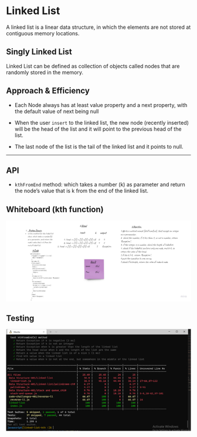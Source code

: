 # Linked List

A linked list is a linear data structure, in which the elements are not stored at contiguous memory locations.

## Singly Linked List

Linked List can be defined as collection of objects called nodes that are randomly stored in the memory.

## Approach & Efficiency

* Each Node always has at least value property and a next property, with the default value of next being null

* When the user `insert` to the  linked list, the new node (recently inserted) will be the head of the list and it will point to the previous head of the list.

* The last node of the list is the tail of the linked list and it  points to null.

****

## API

<!-- * `insert` method: space O(1) and time O(1) : it takes any value as an argument and adds a new node with that value to the head of the list with an O(1) Time performance.

* `includes` method: space O(n) and time O(n) : it takes any value as an argument and returns a boolean result depending on whether that value exists as a Node’s value somewhere within the list.

****

* `toString` method: space O(n) and time O(n) : takes in no arguments and returns a string representing all the values in the Linked List, formatted as:
`"{ a } -> { b } -> { c } -> NULL"`

* `append` method : which adds a new node with the given value to the end of the list.

****

* `insertBefore` method: which add a new node with the given newValue immediately before the first value node.

****

* `.insertAfter` method: which add a new node with the given newValue immediately after the first value node.
 -->
* `kthFromEnd` method:  which takes a number (k) as parameter and return the node’s value that is k from the end of the linked list.
 

## Whiteboard (kth function)
![img](kth.jpg)

## Testing
![img](kthTest.PNG)
